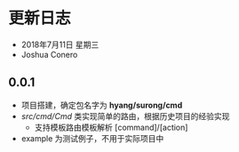 # 更新日志
- 2018年7月11日 星期三
- Joshua Conero

## 0.0.1
- 项目搭建，确定包名字为 **hyang/surong/cmd**
- *src/cmd/Cmd* 类实现简单的路由，根据历史项目的经验实现
    - 支持模板路由模板解析 [command]/[action]
- example 为测试例子，不用于实际项目中